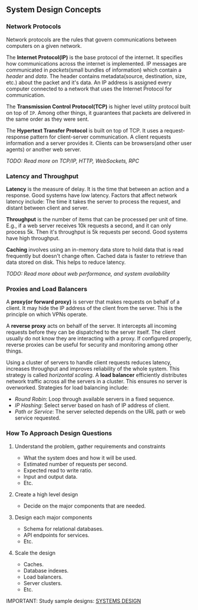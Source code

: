 ## System Design Concepts

### Network Protocols

Network protocols are the rules that govern communications between computers on a given network. 

The **Internet Protocol(IP)** is the base protocol of the internet. It specifies how communications across the internet is implemented. IP messages are communicated in _packets_(small bundles of information) which contain a _header_ and _data_. The header contains metadata(source, destination, size, etc.) about the packet and it's data. An IP address is assigned every computer connected to a network that uses the Internet Protocol for communication.

The **Transmission Control Protocol(TCP)** is higher level utility protocol built on top of `IP`. Among other things, it guarantees that packets are delivered in the same order as they were sent.

The **Hypertext Transfer Protocol** is built on top of TCP. It uses a request-response pattern for client-server communication. A client requests information and a server provides it. Clients can be browsers(and other user agents) or another web server. 

_TODO: Read more on TCP/IP, HTTP, WebSockets, RPC_

### Latency and Throughput

**Latency** is the measure of delay. It is the time that between an action and a response. Good systems have low latency. Factors that affect network latency include: The time it takes the server to process the request, and distant between client and server.

**Throughput** is the number of items that can be processed per unit of time. E.g., if a web server receives 10k requests a second, and it can only process 5k. Then it's throughput is 5k requests per second.
Good systems have high throughput.

**Caching** involves using an in-memory data store to hold data that is read frequently but doesn't change often. Cached data is faster to retrieve than data stored on disk. This helps to reduce latency.

_TODO: Read more about web performance, and system availability_

### Proxies and Load Balancers

A **proxy(or forward proxy)** is server that makes requests on behalf of a client. It may hide the IP address of the client from the server. This is the principle on which VPNs operate.

A **reverse proxy** acts on behalf of the server. It intercepts all incoming requests before they can be dispatched to the server itself. The client usually do not know they are interacting with a proxy. If configured properly, reverse proxies can be useful for security and monitoring among other things.

Using a cluster of servers to handle client requests reduces latency, increases throughput and improves reliability of the whole system. This strategy is called _horizontal scaling_. A **load balancer** efficiently distributes network traffic across all the servers in a cluster. This ensures no server is overworked. Strategies for load balancing include: 

- _Round Robin_: Loop through available servers in a fixed sequence.
- _IP Hashing_:  Select server based on hash of IP address of client.
- _Path or Service_: The server selected depends on the URL path or web service requested.

### How To Approach Design Questions

1. Understand the problem, gather requirements and constraints
    - What the system does and how it will be used.
    - Estimated number of requests per second.
    - Expected read to write ratio.
    - Input and output data.
    - Etc.

2. Create a high level design
    - Decide on the major components that are needed.

3. Design each major components
    - Schema for relational databases.
    - API endpoints for services.
    - Etc.

4. Scale the design
    - Caches.
    - Database indexes.
    - Load balancers.
    - Server clusters.
    - Etc.

IMPORTANT: Study sample designs: [SYSTEMS DESIGN](https://github.com/donnemartin/system-design-primer#how-to-approach-a-system-design-interview-question)
